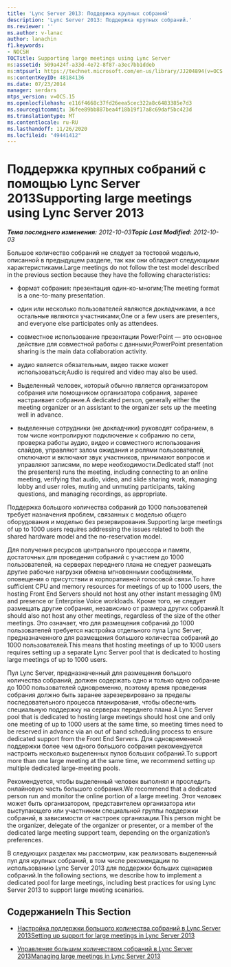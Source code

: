 ```yaml
---
title: 'Lync Server 2013: Поддержка крупных собраний'
description: 'Lync Server 2013: Поддержка крупных собраний.'
ms.reviewer: ''
ms.author: v-lanac
author: lanachin
f1.keywords:
- NOCSH
TOCTitle: Supporting large meetings using Lync Server
ms:assetid: 509a424f-a33d-4e72-8f87-a3ec7bb1ddeb
ms:mtpsurl: https://technet.microsoft.com/en-us/library/JJ204894(v=OCS.15)
ms:contentKeyID: 48184136
ms.date: 07/23/2014
manager: serdars
mtps_version: v=OCS.15
ms.openlocfilehash: e116f4668c37fd26eea5cec322a8c6483385e7d3
ms.sourcegitcommit: 36fee89bb887bea4f18b19f17a8c69daf5bc423d
ms.translationtype: MT
ms.contentlocale: ru-RU
ms.lasthandoff: 11/26/2020
ms.locfileid: "49441412"
---
```

# <a name="supporting-large-meetings-using-lync-server-2013"></a><span data-ttu-id="d4535-103">Поддержка крупных собраний с помощью Lync Server 2013</span><span class="sxs-lookup"><span data-stu-id="d4535-103">Supporting large meetings using Lync Server 2013</span></span>

<div data-xmlns="http://www.w3.org/1999/xhtml">

<div class="topic" data-xmlns="http://www.w3.org/1999/xhtml" data-msxsl="urn:schemas-microsoft-com:xslt" data-cs="https://msdn.microsoft.com/">

<div data-asp="https://msdn2.microsoft.com/asp">



</div>

<div id="mainSection">

<div id="mainBody"><span data-ttu-id="d4535-104">

<span> </span></span><span class="sxs-lookup"><span data-stu-id="d4535-104">

<span> </span></span></span>

<span data-ttu-id="d4535-105">_**Тема последнего изменения:** 2012-10-03_</span><span class="sxs-lookup"><span data-stu-id="d4535-105">_**Topic Last Modified:** 2012-10-03_</span></span>

<span data-ttu-id="d4535-106">Большое количество собраний не следует за тестовой моделью, описанной в предыдущем разделе, так как они обладают следующими характеристиками.</span><span class="sxs-lookup"><span data-stu-id="d4535-106">Large meetings do not follow the test model described in the previous section because they have the following characteristics:</span></span>

  - <span data-ttu-id="d4535-107">формат собрания: презентация один-ко-многим;</span><span class="sxs-lookup"><span data-stu-id="d4535-107">The meeting format is a one-to-many presentation.</span></span>

  - <span data-ttu-id="d4535-108">один или несколько пользователей являются докладчиками, а все остальные являются участниками;</span><span class="sxs-lookup"><span data-stu-id="d4535-108">One or a few users are presenters, and everyone else participates only as attendees.</span></span>

  - <span data-ttu-id="d4535-109">совместное использование презентации PowerPoint — это основное действие для совместной работы с данными;</span><span class="sxs-lookup"><span data-stu-id="d4535-109">PowerPoint presentation sharing is the main data collaboration activity.</span></span>

  - <span data-ttu-id="d4535-110">аудио является обязательным, видео также может использоваться;</span><span class="sxs-lookup"><span data-stu-id="d4535-110">Audio is required and video may also be used.</span></span>

  - <span data-ttu-id="d4535-111">Выделенный человек, который обычно является организатором собрания или помощником организатора собрания, заранее настраивает собрание.</span><span class="sxs-lookup"><span data-stu-id="d4535-111">A dedicated person, generally either the meeting organizer or an assistant to the organizer sets up the meeting well in advance.</span></span>

  - <span data-ttu-id="d4535-112">выделенные сотрудники (не докладчики) руководят собранием, в том числе контролируют подключение к собранию по сети, проверка работы аудио, видео и совместного использования слайдов, управляют залом ожидания и ролями пользователей, отключают и включают звук участников, принимают вопросов и управляют записями, по мере необходимости.</span><span class="sxs-lookup"><span data-stu-id="d4535-112">Dedicated staff (not the presenters) runs the meeting, including connecting to an online meeting, verifying that audio, video, and slide sharing work, managing lobby and user roles, muting and unmuting participants, taking questions, and managing recordings, as appropriate.</span></span>

<span data-ttu-id="d4535-113">Поддержка большого количества собраний до 1000 пользователей требует назначения проблем, связанных с моделью общего оборудования и моделью без резервирования.</span><span class="sxs-lookup"><span data-stu-id="d4535-113">Supporting large meetings of up to 1000 users requires addressing the issues related to both the shared hardware model and the no-reservation model.</span></span>

<span data-ttu-id="d4535-114">Для получения ресурсов центрального процессора и памяти, достаточных для проведения собраний с участием до 1000 пользователей, на серверах переднего плана не следует размещать другие рабочие нагрузки обмена мгновенными сообщениями, оповещения о присутствии и корпоративной голосовой связи.</span><span class="sxs-lookup"><span data-stu-id="d4535-114">To have sufficient CPU and memory resources for meetings of up to 1000 users, the hosting Front End Servers should not host any other instant messaging (IM) and presence or Enterprise Voice workloads.</span></span> <span data-ttu-id="d4535-115">Кроме того, не следует размещать другие собрания, независимо от размера других собраний.</span><span class="sxs-lookup"><span data-stu-id="d4535-115">It should also not host any other meetings, regardless of the size of the other meetings.</span></span> <span data-ttu-id="d4535-116">Это означает, что для размещения собраний до 1000 пользователей требуется настройка отдельного пула Lync Server, предназначенного для размещения большого количества собраний до 1000 пользователей.</span><span class="sxs-lookup"><span data-stu-id="d4535-116">This means that hosting meetings of up to 1000 users requires setting up a separate Lync Server pool that is dedicated to hosting large meetings of up to 1000 users.</span></span>

<span data-ttu-id="d4535-117">Пул Lync Server, предназначенный для размещения большого количества собраний, должен содержать одно и только одно собрание до 1000 пользователей одновременно, поэтому время проведения собрания должно быть заранее зарезервировано за пределы последовательного процесса планирования, чтобы обеспечить специальную поддержку на серверах переднего плана.</span><span class="sxs-lookup"><span data-stu-id="d4535-117">A Lync Server pool that is dedicated to hosting large meetings should host one and only one meeting of up to 1000 users at the same time, so meeting times need to be reserved in advance via an out of band scheduling process to ensure dedicated support from the Front End Servers.</span></span> <span data-ttu-id="d4535-118">Для одновременной поддержки более чем одного большого собрания рекомендуется настроить несколько выделенных пулов больших собраний.</span><span class="sxs-lookup"><span data-stu-id="d4535-118">To support more than one large meeting at the same time, we recommend setting up multiple dedicated large-meeting pools.</span></span>

<span data-ttu-id="d4535-119">Рекомендуется, чтобы выделенный человек выполнял и проследить онлайновую часть большого собрания.</span><span class="sxs-lookup"><span data-stu-id="d4535-119">We recommend that a dedicated person run and monitor the online portion of a large meeting.</span></span> <span data-ttu-id="d4535-120">Этот человек может быть организатором, представителем организатора или выступающего или участником специальной группы поддержки собраний, в зависимости от настроек организации.</span><span class="sxs-lookup"><span data-stu-id="d4535-120">This person might be the organizer, delegate of the organizer or presenter, or a member of the dedicated large meeting support team, depending on the organization’s preferences.</span></span>

<span data-ttu-id="d4535-121">В следующих разделах мы рассмотрим, как реализовать выделенный пул для крупных собраний, в том числе рекомендации по использованию Lync Server 2013 для поддержки больших сценариев собраний.</span><span class="sxs-lookup"><span data-stu-id="d4535-121">In the following sections, we describe how to implement a dedicated pool for large meetings, including best practices for using Lync Server 2013 to support large meeting scenarios.</span></span>

<div>

## <a name="in-this-section"></a><span data-ttu-id="d4535-122">Содержание</span><span class="sxs-lookup"><span data-stu-id="d4535-122">In This Section</span></span>

  - [<span data-ttu-id="d4535-123">Настройка поддержки большого количества собраний в Lync Server 2013</span><span class="sxs-lookup"><span data-stu-id="d4535-123">Setting up support for large meetings in Lync Server 2013</span></span>](lync-server-2013-setting-up-support-for-large-meetings.md)

  - [<span data-ttu-id="d4535-124">Управление большим количеством собраний в Lync Server 2013</span><span class="sxs-lookup"><span data-stu-id="d4535-124">Managing large meetings in Lync Server 2013</span></span>](lync-server-2013-managing-large-meetings.md)

<span data-ttu-id="d4535-125"></div>

</div>

<span> </span>

</div>

</div>

</span><span class="sxs-lookup"><span data-stu-id="d4535-125"></div>

</div>

<span> </span>

</div>

</div>

</span></span></div>

